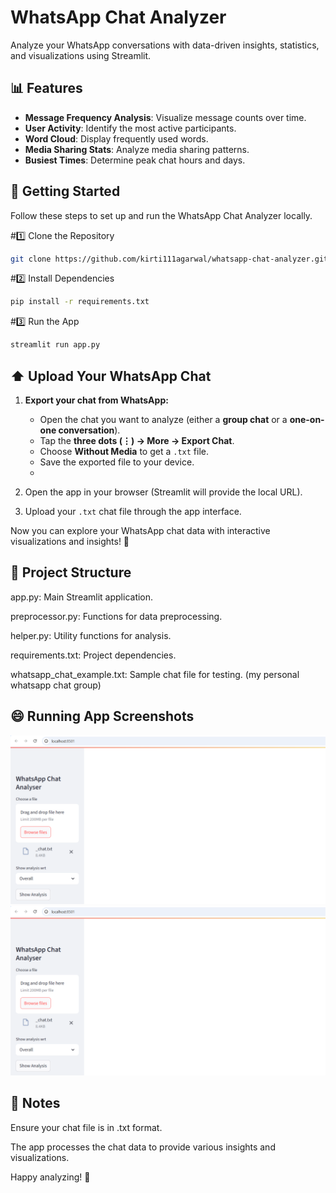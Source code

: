 # WhatsApp Chat Analyzer

Analyze your WhatsApp conversations with data-driven insights, statistics, and visualizations using Streamlit.

## 📊 Features

- **Message Frequency Analysis**: Visualize message counts over time.
- **User Activity**: Identify the most active participants.
- **Word Cloud**: Display frequently used words.
- **Media Sharing Stats**: Analyze media sharing patterns.
- **Busiest Times**: Determine peak chat hours and days.

## 🚀 Getting Started

Follow these steps to set up and run the WhatsApp Chat Analyzer locally.

#1️⃣ Clone the Repository
```bash
git clone https://github.com/kirti111agarwal/whatsapp-chat-analyzer.git
```

#2️⃣ Install Dependencies
```bash
pip install -r requirements.txt
```

#3️⃣ Run the App
```bash
streamlit run app.py
```
## ⬆️ Upload Your WhatsApp Chat

1. **Export your chat from WhatsApp:**
   - Open the chat you want to analyze (either a **group chat** or a **one-on-one conversation**).  
   - Tap the **three dots (⋮) → More → Export Chat**.  
   - Choose **Without Media** to get a `.txt` file.  
   - Save the exported file to your device.
   - 

2. Open the app in your browser (Streamlit will provide the local URL).  
3. Upload your `.txt` chat file through the app interface.  

Now you can explore your WhatsApp chat data with interactive visualizations and insights! 🎉


## 📁 Project Structure

app.py: Main Streamlit application.

preprocessor.py: Functions for data preprocessing.

helper.py: Utility functions for analysis.

requirements.txt: Project dependencies.

whatsapp_chat_example.txt: Sample chat file for testing. (my personal whatsapp chat group)

## 😄 Running App Screenshots 

![App Preview](screenshots/step1.png)
![App Preview](screenshots/step1.png)


## 📌 Notes
Ensure your chat file is in .txt format.

The app processes the chat data to provide various insights and visualizations.

Happy analyzing! 🎉
